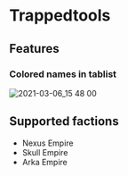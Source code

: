 # Trappedtools

## Features
### Colored names in tablist
![2021-03-06_15 48 00](https://user-images.githubusercontent.com/79897512/110211214-d09b5600-7e95-11eb-8d9f-ad3e274c3db7.png)

## Supported factions
 - Nexus Empire
 - Skull Empire
 - Arka Empire
